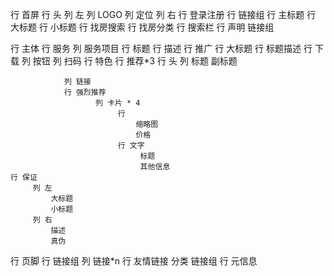 行 首屏
     行 头
        列 左
          列 LOGO
          列 定位
        列 右
          行 登录注册
          行 链接组
     行 主标题
            行 大标题
            行 小标题
     行 找房搜索
              行 找房分类
              行 搜索栏
     行 声明
           链接组
           

行 主体
    行 服务
         列 服务项目
                  行 标题
                  行 描述
    行 推广
        行 大标题
        行 标题描述
        行 下载
            列 按钮
            列 扫码
    行 特色
         行 推荐*3
                行 头
                列
                  标题
                  副标题

                列 链接
                行 强烈推荐
                       列 卡片 * 4 
                            行
                                缩略图
                                价格
                            行 文字
                                 标题
                                 其他信息
    行 保证
         列 左
             大标题
             小标题
         列 右
             描述
             真伪

行 页脚
    行 链接组
        列  链接*n
    行  友情链接
            分类
            链接组
    行  元信息
      